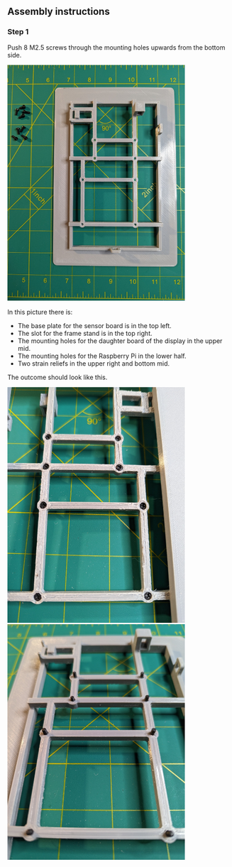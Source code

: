 ## Assembly instructions

### Step 1

Push 8 M2.5 screws through the mounting holes upwards from the bottom side.

<img src="assembly-1.jpg" width="400">

In this picture there is:  
* The base plate for the sensor board is in the top left.
* The slot for the frame stand is in the top right.
* The mounting holes for the daughter board of the display in the upper mid.
* The mounting holes for the Raspberry Pi in the lower half.
* Two strain reliefs in the upper right and bottom mid.

The outcome should look like this.

<img src="assembly-1-3.jpg" width="400">
<img src="assembly-1-2.jpg" width="400">
